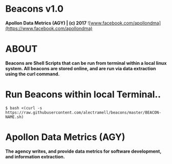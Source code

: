 # Beacons v1.0

**Apollon Data Metrics (AGY) | (c) 2017**
![www.facebook.com/apollondma](https://www.facebook.com/apollondma)

# ABOUT

**Beacons are Shell Scripts that can be run from terminal within a local linux system. All beacons are stored online, and are run via data extraction using the curl command.**

# Run Beacons within local Terminal..

	$ bash <(curl -s https://raw.githubusercontent.com/alectramell/beacons/master/BEACON-NAME.sh)

# Apollon Data Metrics (AGY)

**The agency writes, and provide data metrics for software development, and information extraction.**

